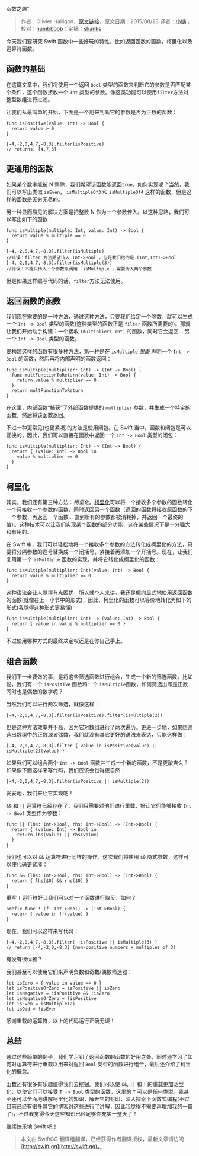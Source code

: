 函数之趣"

> 作者：Olivier Halligon，[原文链接](http://alisoftware.github.io/swift/function/operator/2015/08/28/fun-with-functions/)，原文日期：2015/08/28
> 译者：[小锅](http://www.jianshu.com/users/3b40e55ec6d5/latest_articles)；校对：[numbbbbb](https://github.com/numbbbbb)；定稿：[shanks](http://codebuild.me/)
  








今天我们要研究 Swift 函数中一些好玩的特性，比如返回函数的函数，柯里化以及运算符函数。

## 函数的基础

在这篇文章中，我们将使用一个返回 `Bool` 类型的函数来判断它的参数是否匹配某个条件，这个函数接收一个 `Int` 类型的参数。像这类功能可以使用`filter`方法对整型数组进行过滤。


让我们从最简单的开始，下面是一个用来判断它的参数是否为正数的函数：

    
    func isPositive(value: Int) -> Bool {
      return value > 0
    }
    
    [-4,-2,0,4,7,-8,3].filter(isPositive)
    // returns: [4,7,3]

## 更通用的函数

如果某个数字能被 N 整除，我们希望该函数能返回`true`，如何实现呢？当然，我们可以写出类似 `isEven`， `isMultipleOf3` 和 `isMultipleOf4` 这样的函数，但是这样的函数是无穷无尽的。

另一种显而易见的解决方案是把整数 N 作为一个参数传入。以这种思路，我们可以写出如下的函数：

    
    func isMultiple(multiple: Int, value: Int) -> Bool {
      return value % multiple == 0
    }
    
    [-4,-2,0,4,7,-8,3].filter(isMultiple)
    //错误：filter 方法期望传入 Int->Bool ，但是我们给的是 (Int,Int)->Bool
    [-4,-2,0,4,7,-8,3].filter(isMultiple(3))
    //错误：不能只传入一个参数来调用 `isMultiple`，需要传入两个参数

但是如果这样编写代码的话，`filter`方法无法使用。

## 返回函数的函数

我们现在需要的是一种方法，通过这种方法，只要我们给定一个除数，就可以生成一个 `Int -> Bool` 类型的函数(这种类型的函数正是 `filter` 函数所需要的)。那就让我们开始动手构建：一个接收 `(multiplier: Int)` 的函数，同时它会返回... 另一个 `Int -> Bool` 类型的函数。

要构建这样的函数有很多种方法，第一种是在 `isMultiple` *里面* 声明一个 `Int -> Bool` 的函数，然后再将内部声明的函数返回：

    
    func isMultiple(multiplier: Int) -> (Int -> Bool) {
      func multFunctionToReturn(value: Int) -> Bool {
        return value % multiplier == 0
      }
      return multFunctionToReturn
    }

在这里，内部函数“捕获”了外部函数提供的 `multiplier` 参数，并生成一个特定的函数，然后将该函数返回。

不过一种更常见(也更紧凑)的方法是使用闭包。在 Swift 当中，函数和闭包是可以互换的，因此，我们可以直接在函数中返回一个 `Int -> Bool` 类型的闭包：

    
    func isMultiple(multiplier: Int) -> (Int -> Bool) {
      return { (value: Int) -> Bool in
        value % multiplier == 0
      }
    }

## 柯里化

其实，我们还有第三种方法：*柯里化*。[柯里化](https://en.wikipedia.org/wiki/Currying)可以将一个接收多个参数的函数转化一个只接收一个参数的函数，同时返回另一个函数（返回的函数将接收原函数的下一个参数，再返回一个函数... 直到所有的参数都被消耗掉，并返回一个最终的值）。这种技术可以让我们实现某个函数的部分功能，这在某些情况下是十分强大和有用的。

在 Swift 中，我们可以轻松地将一个接收多个参数的方法转化成柯里化的方法，只要将分隔参数的逗号替换成一个闭括号，紧接着再添加一个开括号。现在，让我们复用第一个 `isMultiple` 函数的实现，并将它转化成柯里化的函数：

    
    func isMultiple(multiplier: Int)(value: Int) -> Bool {
      return value % multiplier == 0
    }

这种语法会让人觉得有点困扰，所以就个人来讲，我还是偏向显式地使用返回函数的函数(就像在上一小节中的形式)，因此，柯里化的函数可以等价地转化为如下的形式(我觉得这种形式更易懂)：

    
    func isMultiple(multiplier: Int) -> (value: Int) -> Bool {
      return { value in value % multiplier == 0 }
    }

不过使用哪种方式的最终决定权还是在你自己手上。

## 组合函数

我们下一步要做的事，是将这些筛选函数进行组合，生成一个新的筛选函数。比如说，我们有一个 `isPositive` 函数和一个 `isMultiple`函数，如何筛选出即是正数同时也是偶数的数字呢？

当然我们可以进行两次筛选，就像这样：

    
    [-4,-2,0,4,7,-8,3].filter(isPositive).filter(isMultiple(2))

但是这种方法效率并不高，因为它对数组进行了两次遍历。更进一步地，如果想筛选出数组中的正数*或者*偶数，我们就没有其它更好的语法来表达，只能这样做：

    
    [-4,-2,0,4,7,-8,3].filter { value in isPositive(value) || isMultiple(2)(value) }

如果我们可以组合两个 `Int -> Bool` 函数并生成一个新的函数，不是更酸爽么？如果像下面这样来写代码，我们应该会觉得更自然：

    
    [-4,-2,0,4,7,-8,3].filter(isPositive || isMultiple(2))

妥妥地，我们来让它实现吧！

`&&` 和 `||` 运算符已经存在了，我们只需要对他们进行重载，好让它们能够接收 `Int -> Bool` 类型作为参数：

    
    func || (lhs: Int->Bool, rhs: Int->Bool) -> (Int->Bool) {
      return { (value: Int) -> Bool in
        return lhs(value) || rhs(value)
      }
    }

我们也可以对 `&&` 运算符进行同样的操作。这次我们将使用 `$0` 隐式参数，这样可以使代码更紧凑：

    
    func && (lhs: Int->Bool, rhs: Int->Bool) -> (Int->Bool) {
      return { lhs($0) && rhs($0) }
    }

重写 `!` 运行符好让我们可以对一个函数进行取反，如何？

    
    prefix func ! (f: Int->Bool) -> (Int->Bool) {
      return { value in !f(value) }
    }

现在，我们可以这样来写代码：

    
    [-4,-2,0,4,7,-8,3].filter( !isPositive || isMultiple(3) )
    // return [-4,-2,0,-8,3] (non-positive numbers + multiples of 3)

有没有很优雅？

我们甚至可以使用它们来声明负数和奇数/偶数筛选器：

    
    let isZero = { value in value == 0 }
    let isPositiveOrZero = isPositive || isZero
    let isNegative = !isPositive && !isZero
    let isNegativeOrZero = !isPositive
    let isEven = isMultiple(2)
    let isOdd = !isEven

感谢重载的运算符，以上的代码运行正确无误！

## 总结

通过这些简单的例子，我们学习到了返回函数的函数的好用之处，同时还学习了如何对运算符进行重载以用来对返回 `Bool` 类型的函数进行组合，最后还介绍了柯里化的概念。

函数还有很多有乐趣值得我们去挖掘。我们可以使 `&&`, `||` 和 `!` 的重载更加泛型化，以使它们可以接受 `T -> Bool` 类型的函数，这里的 `T` 可以是任何类型。我甚至还可以全面地讲解柯里化的知识，解开它的封印，深入探索下函数式编程(不过目前已经有很多其它的博客对这些进行了讲解，因此我觉得不需要再增加我的一篇了)，不过我觉得今天这些知识已经足够你充实一整天了！

继续快乐地 Swift 吧！
> 本文由 SwiftGG 翻译组翻译，已经获得作者翻译授权，最新文章请访问 [http://swift.gg](http://swift.gg)。